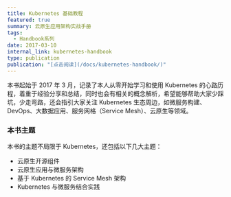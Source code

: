 ```yaml
---
title: Kubernetes 基础教程
featured: true
summary: 云原生应用架构实战手册
tags:
  - Handbook系列
date: 2017-03-10
internal_link: kubernetes-handbook
type: publication
publication: "[点击阅读](/docs/kubernetes-handbook/)"
---
```


本书起始于 2017 年 3 月，记录了本人从零开始学习和使用 Kubernetes 的心路历程，着重于经验分享和总结，同时也会有相关的概念解析，希望能够帮助大家少踩坑，少走弯路，还会指引大家关注 Kubernetes 生态周边，如微服务构建、DevOps、大数据应用、服务网格（Service Mesh）、云原生等领域。

### 本书主题

本书的主题不局限于 Kubernetes，还包括以下几大主题：

- 云原生开源组件
- 云原生应用与微服务架构
- 基于 Kubernetes 的 Service Mesh 架构
- Kubernetes 与微服务结合实践
